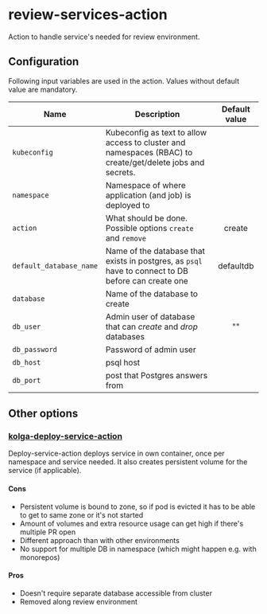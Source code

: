 # review-services-action

Action to handle service's needed for review environment.

## Configuration

Following input variables are used in the action. Values without default value are mandatory.

| Name                    | Description                                                                                                | Default value |
| ----------------------- | ---------------------------------------------------------------------------------------------------------- | :-----------: |
| `kubeconfig`            | Kubeconfig as text to allow access to cluster and namespaces (RBAC) to create/get/delete jobs and secrets. |               |
| `namespace`             | Namespace of where application (and job) is deployed to                                                    |               |
| `action`                | What should be done. Possible options `create` and `remove`                                                |    create     |
| `default_database_name` | Name of the database that exists in postgres, as `psql` have to connect to DB before can create one        |   defaultdb   |
| `database`              | Name of the database to create                                                                             |               |
| `db_user`               | Admin user of database that can *create* and *drop* databases                                              |      ""       |
| `db_password`           | Password of admin user                                                                                     |               |
| `db_host`               | psql host                                                                                                  |               |
| `db_port`               | post that Postgres answers from                                                                            |               |

## Other options

### [kolga-deploy-service-action](https://github.com/andersinno/kolga-deploy-service-action)

Deploy-service-action deploys service in own container, once per namespace and service needed. It also creates persistent volume for the service (if applicable).

#### Cons
- Persistent volume is bound to zone, so if pod is evicted it has to be able to get to same zone or it's not started
- Amount of volumes and extra resource usage can get high if there's multiple PR open
- Different approach than with other environments
- No support for multiple DB in namespace (which might happen e.g. with monorepos)

#### Pros
- Doesn't require separate database accessible from cluster
- Removed along review environment
